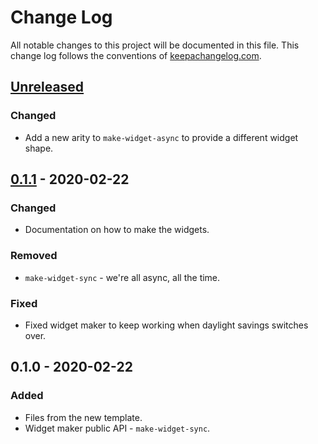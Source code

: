 # Change Log
All notable changes to this project will be documented in this file. This change log follows the conventions of [keepachangelog.com](http://keepachangelog.com/).

## [Unreleased]
### Changed
- Add a new arity to `make-widget-async` to provide a different widget shape.

## [0.1.1] - 2020-02-22
### Changed
- Documentation on how to make the widgets.

### Removed
- `make-widget-sync` - we're all async, all the time.

### Fixed
- Fixed widget maker to keep working when daylight savings switches over.

## 0.1.0 - 2020-02-22
### Added
- Files from the new template.
- Widget maker public API - `make-widget-sync`.

[Unreleased]: https://github.com/your-name/tech-top/compare/0.1.1...HEAD
[0.1.1]: https://github.com/your-name/tech-top/compare/0.1.0...0.1.1
